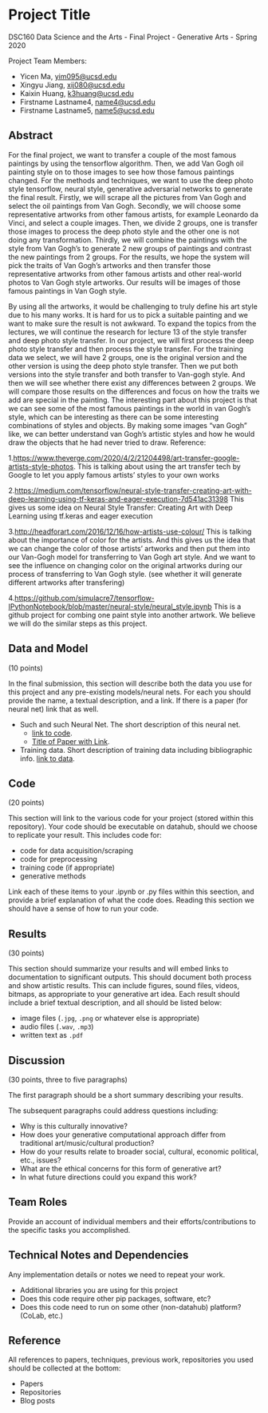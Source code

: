 # Project Title

DSC160 Data Science and the Arts - Final Project - Generative Arts - Spring 2020

Project Team Members: 
- Yicen Ma, yim095@ucsd.edu
- Xingyu Jiang, xij080@ucsd.edu
- Kaixin Huang, k3huang@ucsd.edu
- Firstname Lastname4, name4@ucsd.edu
- Firstname Lastname5, name5@ucsd.edu

## Abstract

 For the final project, we want to transfer a couple of the most famous paintings by using the tensorflow algorithm. Then, we add Van Gogh oil painting style on to those images to see how those famous paintings changed. For the methods and techniques, we want to use the deep photo style tensorflow, neural style, generative adversarial networks to generate the final result. Firstly, we will scrape all the pictures from Van Gogh and select the oil paintings from Van Gogh. Secondly, we will choose some representative artworks from other famous artists, for example Leonardo da Vinci, and select a couple images. Then, we divide 2 groups, one is transfer those images to process the deep photo style and the other one is not doing any transformation. Thirdly, we will combine the paintings with the style from Van Gogh’s to generate 2 new groups of paintings and contrast the new paintings from 2 groups. For the results, we hope the system will pick the traits of Van Gogh’s artworks and then transfer those representative artworks from other famous artists and other real-world photos to Van Gogh style artworks. Our results will be images of those famous paintings in Van Gogh style.

By using all the artworks, it would be challenging to truly define his art style due to his many works. It is hard for us to pick a suitable painting and we want to make sure the result is not awkward. To expand the topics from the lectures, we will continue the research for lecture 13 of the style transfer and deep photo style transfer. In our project, we will first process the deep photo style transfer and then process the style transfer. For the training data we select, we will have 2 groups, one is the original version and the other version is using the deep photo style transfer. Then we put both versions into the style transfer and both transfer to Van-gogh style. And then we will see whether there exist any differences between 2 groups. We will compare those results on the differences and focus on how the traits we add are special in the painting. The interesting part about this project is that we can see some of the most famous paintings in the world in van Gogh’s style, which can be interesting as there can be some interesting combinations of styles and objects. By making some images “van Gogh” like, we can better understand van Gogh’s artistic styles and how he would draw the objects that he had never tried to draw.
Reference:

1.https://www.theverge.com/2020/4/2/21204498/art-transfer-google-artists-style-photos.
This is talking about using the art transfer tech by Google to let you apply famous artists’ styles to your own works

2.https://medium.com/tensorflow/neural-style-transfer-creating-art-with-deep-learning-using-tf-keras-and-eager-execution-7d541ac31398
This gives us some idea on Neural Style Transfer: Creating Art with Deep Learning using tf.keras and eager execution

3.http://headforart.com/2016/12/16/how-artists-use-colour/
This is talking about the importance of color for the artists. And this gives us the idea that we can change the color of those artists’ artworks and then put them into our Van-Gogh model for transferring to Van Gogh art style. And we want to see the influence on changing color on the original artworks during our process of transferring to Van Gogh style. (see whether it will generate different artworks after transfering) 

4.https://github.com/simulacre7/tensorflow-IPythonNotebook/blob/master/neural-style/neural_style.ipynb
This is a github project for combing one paint style into another artwork. We believe we will do the similar steps as this project.



## Data and Model

(10 points) 

In the final submission, this section will describe both the data you use for this project and any pre-existing models/neural nets. For each you should provide the name, a textual description, and a link. If there is a paper (for neural net) link that as well.
- Such and such Neural Net. The short description of this neural net. 
  - [link to code]().
  - [Title of Paper with Link](). 
- Training data. Short description of training data including bibliographic info. [link to data]().

## Code

(20 points)

This section will link to the various code for your project (stored within this repository). Your code should be executable on datahub, should we choose to replicate your result. This includes code for: 

- code for data acquisition/scraping
- code for preprocessing
- training code (if appropriate)
- generative methods

Link each of these items to your .ipynb or .py files within this seection, and provide a brief explanation of what the code does. Reading this section we should have a sense of how to run your code.

## Results

(30 points) 

This section should summarize your results and will embed links to documentation to significant outputs. This should document both process and show artistic results. This can include figures, sound files, videos, bitmaps, as appropriate to your generative art idea. Each result should include a brief textual description, and all should be listed below: 

- image files (`.jpg`, `.png` or whatever else is appropriate)
- audio files (`.wav`, `.mp3`)
- written text as `.pdf`

## Discussion

(30 points, three to five paragraphs)

The first paragraph should be a short summary describing your results.

The subsequent paragraphs could address questions including:
- Why is this culturally innovative?
- How does your generative computational approach differ from traditional art/music/cultural production? 
- How do your results relate to broader social, cultural, economic political, etc., issues? 
- What are the ethical concerns for this form of generative art? 
- In what future directions could you expand this work?

## Team Roles

Provide an account of individual members and their efforts/contributions to the specific tasks you accomplished.

## Technical Notes and Dependencies

Any implementation details or notes we need to repeat your work. 
- Additional libraries you are using for this project
- Does this code require other pip packages, software, etc?
- Does this code need to run on some other (non-datahub) platform? (CoLab, etc.)

## Reference

All references to papers, techniques, previous work, repositories you used should be collected at the bottom:
- Papers
- Repositories
- Blog posts
